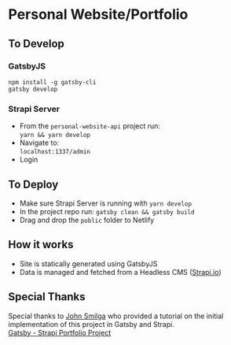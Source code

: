 # Personal Website/Portfolio

[react icons]: https://react-icons.github.io/react-icons\
[react simple icons]: https://github.com/icons-pack/react-simple-icons

## To Develop

### GatsbyJS
`npm install -g gatsby-cli`\
`gatsby develop`

### Strapi Server
* From the `personal-website-api` project run:\
`yarn && yarn develop`
* Navigate to:\
`localhost:1337/admin`
* Login

## To Deploy
* Make sure Strapi Server is running with `yarn develop`
* In the project repo run: `gatsby clean && gatsby build`
* Drag and drop the `public` folder to Netlify

## How it works
* Site is statically generated using GatsbyJS
* Data is managed and fetched from a Headless CMS ([Strapi.io](https://strapi.io/))

## Special Thanks
Special thanks to [John Smilga](https://www.johnsmilga.com/) who provided a tutorial on the initial implementation of this project in Gatsby and Strapi.\
[Gatsby - Strapi Portfolio Project](https://www.youtube.com/watch?v=asB-dUwpH4Y)